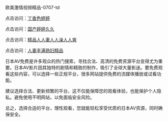 
欧美激情视频精品-0707-td

点击访问：<a href="https://bered.pages.dev/">丁香色婷婷</a>

点击访问：<a href="https://vassv.pages.dev/">国产婷婷久久</a>

点击访问：<a href="https://gda-c7m.pages.dev/">精品人人妻人人澡人人爽</a>

点击访问：<a href="https://bsdf-5f5.pages.dev/">人妻丰满熟妇精品</a>


日本AV免费是许多观众的热门搜索，寻找合法、高清的免费资源平台变得尤为重要。日本AV影片因其独特的剧情和精致的制作，吸引了全球大量影迷。要免费观看这些内容，可以选择一些正规平台，很多网站提供免费的流媒体播放或试看功能。

建议选择合法、更新频繁的平台，这不仅能保障您的观看体验，也能保护个人隐私。避免使用不明网站，以免面临安全风险。

总之，选择合适的平台，理性观看，您就能轻松享受优质的日本AV资源，同时确保安全。

<span style="display:none;">[Canonical link](https://github.com/td20250707/td01/blob/main/README.md）</span>

